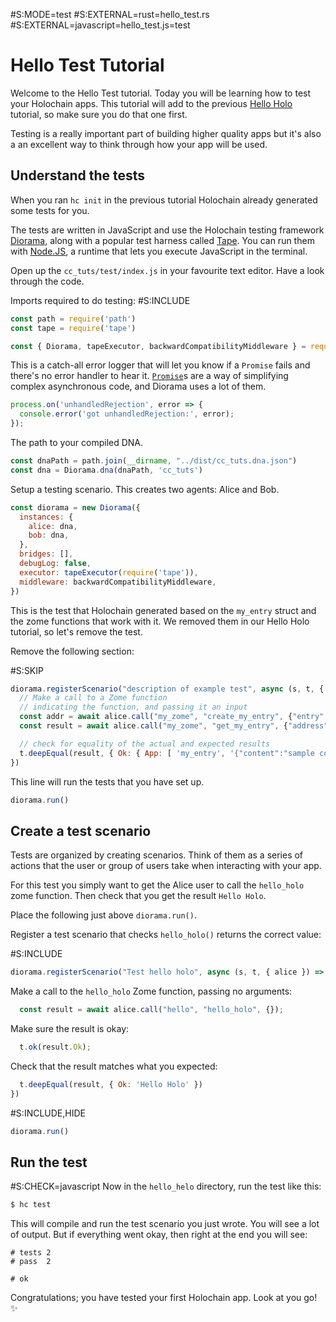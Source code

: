 \#S:MODE=test
\#S:EXTERNAL=rust=hello_test.rs
\#S:EXTERNAL=javascript=hello_test.js=test
# Hello Test Tutorial

Welcome to the Hello Test tutorial. Today you will be learning how to test your Holochain apps. This tutorial will add to the previous [Hello Holo]() tutorial, so make sure you do that one first.

Testing is a really important part of building higher quality apps but it's also a an excellent way to think through how your app will be used.

## Understand the tests

When you ran `hc init` in the previous tutorial Holochain already generated some tests for you.

The tests are written in JavaScript and use the Holochain testing framework [Diorama](https://github.com/holochain/diorama), along with a popular test harness called [Tape](https://github.com/substack/tape). You can run them with [Node.JS](https://nodejs.org/en/), a runtime that lets you execute JavaScript in the terminal.

Open up the `cc_tuts/test/index.js` in your favourite text editor. Have a look through the code.

Imports required to do testing:
\#S:INCLUDE
```javascript
const path = require('path')
const tape = require('tape')

const { Diorama, tapeExecutor, backwardCompatibilityMiddleware } = require('@holochain/diorama')
```

This is a catch-all error logger that will let you know if a `Promise` fails and there's no error handler to hear it. [`Promise`](https://developer.mozilla.org/en-US/docs/Web/JavaScript/Reference/Global_Objects/Promise)s are a way of simplifying complex asynchronous code, and Diorama uses a lot of them.

```javascript
process.on('unhandledRejection', error => {
  console.error('got unhandledRejection:', error);
});

```

The path to your compiled DNA.

```javascript
const dnaPath = path.join(__dirname, "../dist/cc_tuts.dna.json")
const dna = Diorama.dna(dnaPath, 'cc_tuts')
```

Setup a testing scenario.
This creates two agents: Alice and Bob.

```javascript
const diorama = new Diorama({
  instances: {
    alice: dna,
    bob: dna,
  },
  bridges: [],
  debugLog: false,
  executor: tapeExecutor(require('tape')),
  middleware: backwardCompatibilityMiddleware,
})
```

This is the test that Holochain generated based on the `my_entry` struct and the zome functions that work with it. We removed them in our Hello Holo tutorial, so let's remove the test.

Remove the following section:

\#S:SKIP
```javascript
diorama.registerScenario("description of example test", async (s, t, { alice }) => {
  // Make a call to a Zome function
  // indicating the function, and passing it an input
  const addr = await alice.call("my_zome", "create_my_entry", {"entry" : {"content":"sample content"}})
  const result = await alice.call("my_zome", "get_my_entry", {"address": addr.Ok})

  // check for equality of the actual and expected results
  t.deepEqual(result, { Ok: { App: [ 'my_entry', '{"content":"sample content"}' ] } })
})
```

This line will run the tests that you have set up.

```javascript
diorama.run()
```

## Create a test scenario

Tests are organized by creating scenarios. Think of them as a series of actions that the user or group of users take when interacting with your app.

For this test you simply want to get the Alice user to call the `hello_holo` zome function. Then check that you get the result `Hello Holo`.

Place the following just above `diorama.run()`.

Register a test scenario that checks `hello_holo()` returns the correct value:

\#S:INCLUDE
```javascript
diorama.registerScenario("Test hello holo", async (s, t, { alice }) => {
```

Make a call to the `hello_holo` Zome function, passing no arguments:

```javascript
  const result = await alice.call("hello", "hello_holo", {});
```

Make sure the result is okay:

```javascript
  t.ok(result.Ok);
```

Check that the result matches what you expected:

```javascript
  t.deepEqual(result, { Ok: 'Hello Holo' })
})
```
\#S:INCLUDE,HIDE
```javascript
diorama.run()
```
## Run the test
\#S:CHECK=javascript
Now in the `hello_helo` directory, run the test like this:
```bash
$ hc test
```

This will compile and run the test scenario you just wrote. You will see a lot of output. But if everything went okay, then right at the end you will see:

```
# tests 2
# pass  2

# ok
```

Congratulations; you have tested your first Holochain app. Look at you go! :sparkles: 
